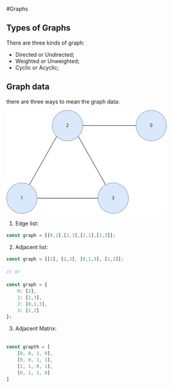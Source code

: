 #Graphs

## Types of Graphs

There are three kinds of graph:

* Directed or Undirected;
* Weighted or Unweighted;
* Cyclic or Acyclic;

## Graph data

there are three ways to mean the graph data:

![Undirected Unweighted Cycled Graph Example](./assets/img/undirected-unweighted-cycle-graph-example.jpg)

1. Edge list:

```javascript
const graph = [[0,2],[2,3],[2,1],[1,3]];
```

2. Adjacent list:

```javascript
const graph = [[2], [2,3], [0,1,3], [1,2]];

// or

const graph = {
    0: [2],
    1: [2,3], 
    2: [0,1,3], 
    3: [1,2]
};

```

3. Adjacent Matrix:

```javascript

const grapth = [
    [0, 0, 1, 0],
    [0, 0, 1, 1],
    [1, 1, 0, 1],
    [0, 1, 1, 0]
]

```


